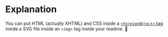 # Explanation

You can put HTML (actually XHTML) and CSS inside a [`<foreignObject>` tag](https://developer.mozilla.org/en-US/docs/Web/SVG/Element/foreignObject) inside a SVG file inside an `<img>` tag inside your readme. 🤯


